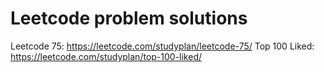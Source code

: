 # Leetcode problem solutions

Leetcode 75: https://leetcode.com/studyplan/leetcode-75/
Top 100 Liked: https://leetcode.com/studyplan/top-100-liked/